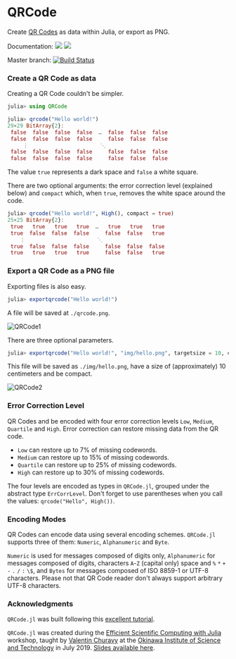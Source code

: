 # QRCode

Create [QR Codes](https://en.wikipedia.org/wiki/QR_code) as data within Julia, or export as PNG.

Documentation: [![](https://img.shields.io/badge/docs-stable-blue.svg)](https://jiegillet.github.io/QRCode.jl/stable) [![](https://img.shields.io/badge/docs-dev-blue.svg)](https://jiegillet.github.io/QRCode.jl/dev)

Master branch: [![Build Status](https://travis-ci.org/jiegillet/QRCode.jl.svg?branch=master)](https://travis-ci.org/jiegillet/QRCode.jl)

### Create a QR Code as data

Creating a QR Code couldn't be simpler.

```julia
julia> using QRCode

julia> qrcode("Hello world!")
29×29 BitArray{2}:
 false  false  false  false  …  false  false  false
 false  false  false  false     false  false  false
     ⋮                       ⋱                     
 false  false  false  false     false  false  false
 false  false  false  false     false  false  false
```

The value `true` represents a dark space and `false` a white square.

There are two optional arguments: the error correction level (explained below) and `compact` which, when `true`, removes the white space around the code.

```julia
julia> qrcode("Hello world!", High(), compact = true)
25×25 BitArray{2}:
 true   true   true   true  …   true   true   true
 true  false  false  false     false  false   true
    ⋮                       ⋱                     
 true  false  false  false     false  false  false
 true   true   true   true     false  false   true
```

### Export a QR Code as a PNG file

Exporting files is also easy.

```julia
julia> exportqrcode("Hello world!")
```

A file will be saved at `./qrcode.png`.

![QRCode1](https://user-images.githubusercontent.com/TODO.png)

There are three optional parameters.

```julia
julia> exportqrcode("Hello world!", "img/hello.png", targetsize = 10, compact = true)
```

This file will be saved as `./img/hello.png`, have a size of (approximately) 10 centimeters and be compact.

![QRCode2](https://user-images.githubusercontent.com/TODO.png)


### Error Correction Level

QR Codes and be encoded with four error correction levels `Low`, `Medium`, `Quartile` and `High`. Error correction can restore missing data from the QR code.

* `Low` can restore up to 7% of missing codewords.
* `Medium` can restore up to 15% of missing codewords.
* `Quartile` can restore up to 25% of missing codewords.
* `High` can restore up to 30% of missing codewords.

The four levels are encoded as types in `QRCode.jl`, grouped under the abstract type `ErrCorrLevel`. Don't forget to use parentheses when you call the values: `qrcode("Hello", High())`.

### Encoding Modes

QR Codes can encode data using several encoding schemes. `QRCode.jl` supports three of them: `Numeric`, `Alphanumeric` and `Byte`.

`Numeric` is used for messages composed of digits only, `Alphanumeric` for messages composed of digits, characters `A`-`Z` (capital only) space and `%` `*` `+` `-` `.` `/` `:` `\$`, and `Bytes` for messages composed of ISO 8859-1 or UTF-8 characters. Please not that QR Code reader don't always support arbitrary UTF-8 characters.

### Acknowledgments

`QRCode.jl` was built following this [excellent tutorial](https://www.thonky.com/qr-code-tutorial/).

`QRCode.jl` was created during the [Efficient Scientific Computing with Julia](https://groups.oist.jp/grad/skill-pill-67) workshop, taught by [Valentin Churavy](https://github.com/vchuravy) at the [Okinawa Institute of Science and Technology](https://www.oist.jp) in July 2019. [Slides available here](https://github.com/JuliaLabs/Workshop-OIST).
